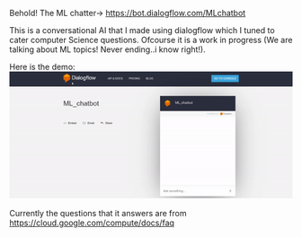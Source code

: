 Behold! The ML chatter-> https://bot.dialogflow.com/MLchatbot

This is a conversational AI that I made using dialogflow which I tuned to cater computer Science questions. Ofcourse it is a work in progress (We are talking about ML topics! Never ending..i know right!).

Here is the demo:
![](demo.gif)

Currently the questions that it answers are from https://cloud.google.com/compute/docs/faq
